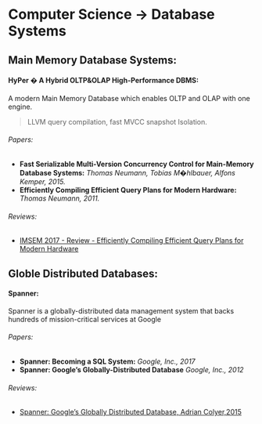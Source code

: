 
# Computer Science -> Database Systems

## Main Memory Database Systems:
#### HyPer � A Hybrid OLTP&OLAP High-Performance DBMS: 
A modern Main Memory Database which enables OLTP and OLAP with one engine.
> LLVM query compilation, fast MVCC snapshot Isolation.
    	
###### Papers:

- __Fast Serializable Multi-Version Concurrency Control for Main-Memory Database Systems:__ *Thomas Neumann, Tobias M�hlbauer, Alfons Kemper, 2015.* 
- __Efficiently Compiling Efficient Query Plans for Modern Hardware:__ *Thomas Neumann, 2011.* 
	
###### Reviews:

- [IMSEM 2017 - Review - Efficiently Compiling Efficient Query Plans for Modern Hardware](/Computer%20Science/Database%20Systems/Review%20-%20Efficiently%20Compiling%20Efficient%20Query%20Plans%20for%20Modern%20Hardware.md) 


## Globle Distributed Databases:
#### Spanner: 
Spanner is a globally-distributed data management system that
backs hundreds of mission-critical services at Google
   	
###### Papers:

- __Spanner: Becoming a SQL System:__ *Google, Inc., 2017* 
- __Spanner: Google’s Globally-Distributed Database__ *Google, Inc., 2012* 
	
###### Reviews:
- [Spanner: Google’s Globally Distributed Database, Adrian Colyer,2015](https://blog.acolyer.org/?s=spanner)


